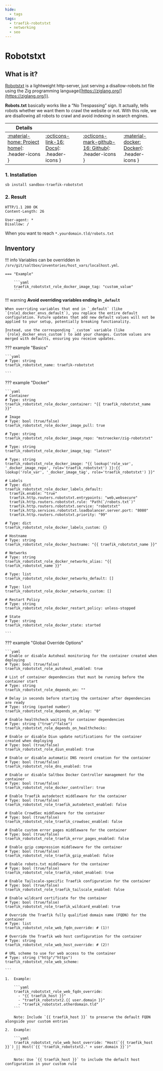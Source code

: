 ```yaml
---
hide:
  - tags
tags:
  - traefik-robotstxt
  - networking
  - seo
---
```


# Robotstxt

## What is it?

[Robotstxt](https://github.com/mstroecker/zig-robotstxt) is a lightweight http-server, just serving a disallow-robots.txt file using the Zig programming language([https://ziglang.org/](https://ziglang.org/)).

__Robots.txt__ basically works like a “No Trespassing” sign. It actually, tells robots whether we want them to crawl the website or not. With this role, we are disallowing all robots to crawl and avoid indexing in search engines.

| Details     |             |             |             |
|-------------|-------------|-------------|-------------|
| [:material-home: Project home](https://github.com/mstroecker/zig-robotstxt){: .header-icons } | [:octicons-link-16: Docs](https://github.com/mstroecker/zig-robotstxt){: .header-icons } | [:octicons-mark-github-16: Github](https://github.com/mstroecker/zig-robotstxt){: .header-icons } | [:material-docker: Docker](https://hub.docker.com/r/mstroecker/zig-robotstxt){: .header-icons }|

### 1. Installation

``` shell
sb install sandbox-traefik-robotstxt
```

### 2. Result

```text
HTTP/1.1 200 OK
Content-Length: 26

User-agent: *
Disallow: /
```

When you want to reach `*.yourdomain.tld/robots.txt`

## Inventory
<!-- BEGIN SALTBOX MANAGED VARIABLES SECTION -->
<!-- This section is managed by saltbox/test.py - DO NOT EDIT MANUALLY -->
!!! info
    Variables can be overridden in `/srv/git/saltbox/inventories/host_vars/localhost.yml`.


    === "Example"

        ```yaml
        traefik_robotstxt_role_docker_image_tag: "custom_value"
        ```

!!! warning
    **Avoid overriding variables ending in `_default`**

    When overriding variables that end in `_default` (like `{role}_docker_envs_default`), you replace the entire default configuration. Future updates that add new default values will not be applied to your setup, potentially breaking functionality.

    Instead, use the corresponding `_custom` variable (like `{role}_docker_envs_custom`) to add your changes. Custom values are merged with defaults, ensuring you receive updates.

??? example "Basics"

    ```yaml
    # Type: string
    traefik_robotstxt_name: traefik-robotstxt

    ```

??? example "Docker"

    ```yaml
    # Container
    # Type: string
    traefik_robotstxt_role_docker_container: "{{ traefik_robotstxt_name }}"

    # Image
    # Type: bool (true/false)
    traefik_robotstxt_role_docker_image_pull: true

    # Type: string
    traefik_robotstxt_role_docker_image_repo: "mstroecker/zig-robotstxt"

    # Type: string
    traefik_robotstxt_role_docker_image_tag: "latest"

    # Type: string
    traefik_robotstxt_role_docker_image: "{{ lookup('role_var', '_docker_image_repo', role='traefik_robotstxt') }}:{{ lookup('role_var', '_docker_image_tag', role='traefik_robotstxt') }}"

    # Labels
    # Type: dict
    traefik_robotstxt_role_docker_labels_default: 
      traefik.enable: "true"
      traefik.http.routers.robotstxt.entrypoints: "web,websecure"
      traefik.http.routers.robotstxt.rule: "Path(`/robots.txt`)"
      traefik.http.routers.robotstxt.service: "robotstxt"
      traefik.http.services.robotstxt.loadbalancer.server.port: "8080"
      traefik.http.routers.robotstxt.priority: "99"

    # Type: dict
    traefik_robotstxt_role_docker_labels_custom: {}

    # Hostname
    # Type: string
    traefik_robotstxt_role_docker_hostname: "{{ traefik_robotstxt_name }}"

    # Networks
    # Type: string
    traefik_robotstxt_role_docker_networks_alias: "{{ traefik_robotstxt_name }}"

    # Type: list
    traefik_robotstxt_role_docker_networks_default: []

    # Type: list
    traefik_robotstxt_role_docker_networks_custom: []

    # Restart Policy
    # Type: string
    traefik_robotstxt_role_docker_restart_policy: unless-stopped

    # State
    # Type: string
    traefik_robotstxt_role_docker_state: started

    ```

??? example "Global Override Options"

    ```yaml
    # Enable or disable Autoheal monitoring for the container created when deploying
    # Type: bool (true/false)
    traefik_robotstxt_role_autoheal_enabled: true

    # List of container dependencies that must be running before the container start
    # Type: string
    traefik_robotstxt_role_depends_on: ""

    # Delay in seconds before starting the container after dependencies are ready
    # Type: string (quoted number)
    traefik_robotstxt_role_depends_on_delay: "0"

    # Enable healthcheck waiting for container dependencies
    # Type: string ("true"/"false")
    traefik_robotstxt_role_depends_on_healthchecks:

    # Enable or disable Diun update notifications for the container created when deploying
    # Type: bool (true/false)
    traefik_robotstxt_role_diun_enabled: true

    # Enable or disable automatic DNS record creation for the container
    # Type: bool (true/false)
    traefik_robotstxt_role_dns_enabled: true

    # Enable or disable Saltbox Docker Controller management for the container
    # Type: bool (true/false)
    traefik_robotstxt_role_docker_controller: true

    # Enable Traefik autodetect middleware for the container
    # Type: bool (true/false)
    traefik_robotstxt_role_traefik_autodetect_enabled: false

    # Enable CrowdSec middleware for the container
    # Type: bool (true/false)
    traefik_robotstxt_role_traefik_crowdsec_enabled: false

    # Enable custom error pages middleware for the container
    # Type: bool (true/false)
    traefik_robotstxt_role_traefik_error_pages_enabled: false

    # Enable gzip compression middleware for the container
    # Type: bool (true/false)
    traefik_robotstxt_role_traefik_gzip_enabled: false

    # Enable robots.txt middleware for the container
    # Type: bool (true/false)
    traefik_robotstxt_role_traefik_robot_enabled: true

    # Enable Tailscale-specific Traefik configuration for the container
    # Type: bool (true/false)
    traefik_robotstxt_role_traefik_tailscale_enabled: false

    # Enable wildcard certificate for the container
    # Type: bool (true/false)
    traefik_robotstxt_role_traefik_wildcard_enabled: true

    # Override the Traefik fully qualified domain name (FQDN) for the container
    # Type: list
    traefik_robotstxt_role_web_fqdn_override: # (1)!

    # Override the Traefik web host configuration for the container
    # Type: string
    traefik_robotstxt_role_web_host_override: # (2)!

    # URL scheme to use for web access to the container
    # Type: string ("http"/"https")
    traefik_robotstxt_role_web_scheme:

    ```

    1.  Example:

        ```yaml
        traefik_robotstxt_role_web_fqdn_override:
          - "{{ traefik_host }}"
          - "traefik_robotstxt2.{{ user.domain }}"
          - "traefik_robotstxt.otherdomain.tld"
        ```

        Note: Include `{{ traefik_host }}` to preserve the default FQDN alongside your custom entries

    2.  Example:

        ```yaml
        traefik_robotstxt_role_web_host_override: "Host(`{{ traefik_host }}`) || Host(`{{ 'traefik_robotstxt2.' + user.domain }}`)"
        ```

        Note: Use `{{ traefik_host }}` to include the default host configuration in your custom rule

<!-- END SALTBOX MANAGED VARIABLES SECTION -->
